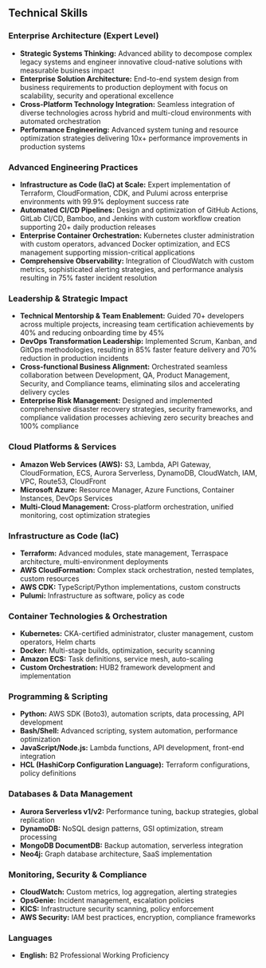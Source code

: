 ## Technical Skills

### Enterprise Architecture (Expert Level)
- **Strategic Systems Thinking:** Advanced ability to decompose complex legacy systems and engineer innovative cloud-native solutions with measurable business impact
- **Enterprise Solution Architecture:** End-to-end system design from business requirements to production deployment with focus on scalability, security and operational excellence
- **Cross-Platform Technology Integration:** Seamless integration of diverse technologies across hybrid and multi-cloud environments with automated orchestration
- **Performance Engineering:** Advanced system tuning and resource optimization strategies delivering 10x+ performance improvements in production systems

### Advanced Engineering Practices
- **Infrastructure as Code (IaC) at Scale:** Expert implementation of Terraform, CloudFormation, CDK, and Pulumi across enterprise environments with 99.9% deployment success rate
- **Automated CI/CD Pipelines:** Design and optimization of GitHub Actions, GitLab CI/CD, Bamboo, and Jenkins with custom workflow creation supporting 20+ daily production releases
- **Enterprise Container Orchestration:** Kubernetes cluster administration with custom operators, advanced Docker optimization, and ECS management supporting mission-critical applications
- **Comprehensive Observability:** Integration of CloudWatch with custom metrics, sophisticated alerting strategies, and performance analysis resulting in 75% faster incident resolution

### Leadership & Strategic Impact
- **Technical Mentorship & Team Enablement:** Guided 70+ developers across multiple projects, increasing team certification achievements by 40% and reducing onboarding time by 45%
- **DevOps Transformation Leadership:** Implemented Scrum, Kanban, and GitOps methodologies, resulting in 85% faster feature delivery and 70% reduction in production incidents
- **Cross-functional Business Alignment:** Orchestrated seamless collaboration between Development, QA, Product Management, Security, and Compliance teams, eliminating silos and accelerating delivery cycles
- **Enterprise Risk Management:** Designed and implemented comprehensive disaster recovery strategies, security frameworks, and compliance validation processes achieving zero security breaches and 100% compliance

### Cloud Platforms & Services
- **Amazon Web Services (AWS):** S3, Lambda, API Gateway, CloudFormation, ECS, Aurora Serverless, DynamoDB, CloudWatch, IAM, VPC, Route53, CloudFront
- **Microsoft Azure:** Resource Manager, Azure Functions, Container Instances, DevOps Services
- **Multi-Cloud Management:** Cross-platform orchestration, unified monitoring, cost optimization strategies

### Infrastructure as Code (IaC)
- **Terraform:** Advanced modules, state management, Terraspace architecture, multi-environment deployments
- **AWS CloudFormation:** Complex stack orchestration, nested templates, custom resources
- **AWS CDK:** TypeScript/Python implementations, custom constructs
- **Pulumi:** Infrastructure as software, policy as code

### Container Technologies & Orchestration
- **Kubernetes:** CKA-certified administrator, cluster management, custom operators, Helm charts
- **Docker:** Multi-stage builds, optimization, security scanning
- **Amazon ECS:** Task definitions, service mesh, auto-scaling
- **Custom Orchestration:** HUB2 framework development and implementation

### Programming & Scripting
- **Python:** AWS SDK (Boto3), automation scripts, data processing, API development
- **Bash/Shell:** Advanced scripting, system automation, performance optimization
- **JavaScript/Node.js:** Lambda functions, API development, front-end integration
- **HCL (HashiCorp Configuration Language):** Terraform configurations, policy definitions

### Databases & Data Management
- **Aurora Serverless v1/v2:** Performance tuning, backup strategies, global replication
- **DynamoDB:** NoSQL design patterns, GSI optimization, stream processing
- **MongoDB DocumentDB:** Backup automation, serverless integration
- **Neo4j:** Graph database architecture, SaaS implementation

### Monitoring, Security & Compliance
- **CloudWatch:** Custom metrics, log aggregation, alerting strategies
- **OpsGenie:** Incident management, escalation policies
- **KICS:** Infrastructure security scanning, policy enforcement
- **AWS Security:** IAM best practices, encryption, compliance frameworks

### Languages
- **English:** B2 Professional Working Proficiency
